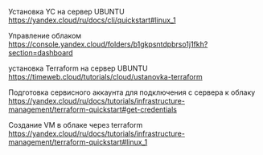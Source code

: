 Установка YC на сервер UBUNTU
https://yandex.cloud/ru/docs/cli/quickstart#linux_1

Управление облаком
https://console.yandex.cloud/folders/b1gkpsntdpbrso1j1fkh?section=dashboard

установка Terraform на сервер UBUNTU
https://timeweb.cloud/tutorials/cloud/ustanovka-terraform

Подготовка сервисного аккаунта для подключения с сервера к облаку
https://yandex.cloud/ru/docs/tutorials/infrastructure-management/terraform-quickstart#get-credentials

Создание VM в облаке через terraform
https://yandex.cloud/ru/docs/tutorials/infrastructure-management/terraform-quickstart#linux_1
